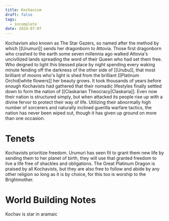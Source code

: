 ```yaml
---
title: Kochavism
draft: false
tags:
  - incomplete
date: 2024-07-07
---
```

Kochavism also known as The Star Gazers, so named after the method by which [[Urumuri]] sends her dragonborn to Attovia. Those first dragonborn who crashed to the earth some seven millennia ago walked Attovia's uncivilized lands spreading the word of their Queen who had set them free. Who deigned to light this blessed place by night spending every waking minute fending off the darkness of the other side of [[Urubu]], that most brilliant of moons who's light is shed from the brilliant [[Platinum Orchid|white flowers]] her beauty grows. It took thousands of years before enough Kochavists had gathered that their nomadic lifestyles finally settled down to form the nation of [[Claskarian Theocracy|Claskaria]]. Even now their nation is structured simply, but when attacked its people rise up with a divine fervor to protect their way of life. Utilizing their abnormally high number of sorcerers and naturally inclined guerilla warfare tactics, the nation has never been wiped out, though it has given up ground on more than one occasion.

# Tenets
Kochavists prioritize freedom. Urumuri has seen fit to grant them new life by sending them to her planet of birth, they will use that granted freedom to live a life free of shackles and obligations. The Great Platinum Dragon is praised by all Kochavists, but they are also free to follow and abide by any other religion so long as it is by choice, for this too is worship to the Brightmother. 

# World Building Notes
Kochav is star in aramaic 